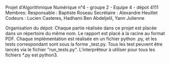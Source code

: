 Projet d'Algorithmique Numérique n°4 - groupe 2 - Equipe 4 - dépot 4111
Membres:
    Responsable : Baptiste Roseau
    Secrétaire : Alexandre Heuillet
    Codeurs : Lucien Casteres, Hadhami Ben Abdeljelil, Yann Julienne

Organisation du dépot:
    Chaque partie réalisée dans ce projet est placée dans un répertoire du même nom.
    Le rapport est placé à la racine au format PDF.
    Chaque implémentation est réalisée en un fichier python <fichier>.py, et les tests correspondant sont sous la forme <fichier>_test.py.
    Tous les test peuvent être lancés via le fichier "run_tests.py".
    L'interprêteur à utiliser pour tous les fichiers *.py est python3.
